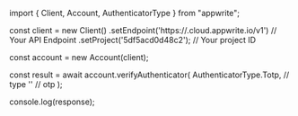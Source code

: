 import { Client, Account, AuthenticatorType } from "appwrite";

const client = new Client()
    .setEndpoint('https://<REGION>.cloud.appwrite.io/v1') // Your API Endpoint
    .setProject('5df5acd0d48c2'); // Your project ID

const account = new Account(client);

const result = await account.verifyAuthenticator(
    AuthenticatorType.Totp, // type
    '<OTP>' // otp
);

console.log(response);
